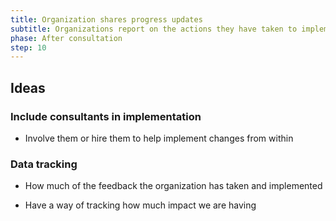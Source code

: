 ```yaml
---
title: Organization shares progress updates
subtitle: Organizations report on the actions they have taken to implement the feedback.
phase: After consultation
step: 10
---
```

## Ideas

### Include consultants in implementation

* Involve them or hire them to help implement changes from within

### Data tracking

* How much of the feedback the organization has taken and implemented

* Have a way of tracking how much impact we are having